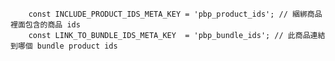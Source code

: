		const INCLUDE_PRODUCT_IDS_META_KEY = 'pbp_product_ids'; // 綑綁商品裡面包含的商品 ids
		const LINK_TO_BUNDLE_IDS_META_KEY  = 'pbp_bundle_ids'; // 此商品連結到哪個 bundle product ids